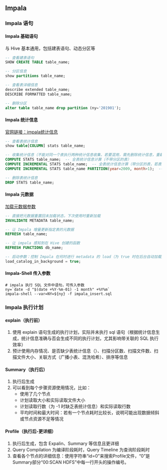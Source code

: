 ## Impala

### Impala 语句

#### Impala 基础语句

与 Hive 基本通用，包括建表语句、动态分区等  

```sql
-- 查看建表语句
SHOW CREATE TABLE table_name;

-- 分区信息
show partitions table_name;

-- 查看表详细信息
describe extended table_name;
DESCRIBE FORMATTED table_name;

-- 删除分区
alter table table_name drop partition (ny='201901');
```

#### Impala 统计信息

[官网链接：impala统计信息](https://impala.apache.org/docs/build/html/topics/impala_compute_stats.html)  

```sql
-- 查看表统计信息
show table[COLUMN] stats table_name;

-- 收集统计信息（不能对同一个表执行两种统计信息收集，若要混用，需先删除统计信息，重新收集）
COMPUTE STATS table_name;  -- 全表统计信息计算（不带分区的表）
COMPUTE INCREMENTAL STATS table_name;  -- 全表统计信息计算（带分区的表，若表实际未分区则实际执行 COMPUTE STATS）
COMPUTE INCREMENTAL STATS table_name PARTITION(year=2009, month>1);  -- 分区统计信息计算

-- 删除表统计信息
DROP STATS table_name;
```

#### Impala 元数据


[加载元数据参数](https://impala.apache.org/docs/build/html/topics/impala_config_options.html)  

```sql
-- 直接把元数据重置回未加载状态，下次使用时重新加载
INVALIDATE METADATA table_name;

-- 让 Impala 增量更新指定表的元数据
REFRESH table_name;

-- 让 impala 感知到在 Hive 创建的函数
REFRESH FUNCTIONS db_name;

-- 启动参数：控制 Impala 在何时进行 metadata 的 load（为 true 时在后台自动加载元数据：缺点是元数据常驻内存，比较占用内存，优点是不用在查询时加载元数据）
load_catalog_in_background = true;
```

#### Impala-Shell 传入参数

```shell
# impala 执行 SQL 文件中语句，可传入参数
ny=`date -d "$(date +%Y-%m-01) -1 month" +%Y%m`
impala-shell --var=NY=${ny} -f impala_insert.sql
```

### Impala 执行计划

#### explain（执行前）

1. 使用 explain 语句生成的执行计划，实际并未执行 sql 语句（根据统计信息生成，统计信息准确与否会生成不同的执行计划，尤其影响带关联的 SQL 执行效率）  
2. 预计使用内存情况、是否缺少表统计信息（）、扫描分区数、扫描文件数、扫描文件大小、关联方式（广播小表、混洗哈希）、排序等信息  

#### Summary（执行后）

1. 执行后生成  
2. 可以看到每个步骤资源使用情况，比如：  
   - 使用了几个节点  
   - 计划读取大小和实际读取文件大小  
   - 计划读取行数（为 -1 时缺乏表统计信息）和实际读取行数  
   - 平均时间和最大时间：若有一个节点耗时比较长，说明可能出现数据倾斜或节点资源不足等情况  

#### Profile（执行后-更详细）

1. 执行后生成，包含 Expalin、Summary 等信息且更详细  
2. Query Compilation 为编译阶段耗时，Query Timeline 为查询阶段耗时
3. 查看各个节点的详细信息：使用字符串“id=0”来搜索Profile文件，“0”是Summary部分“00:SCAN HDFS”中每一行开头的操作编号。

